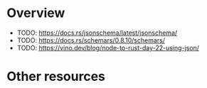 # Overview


- TODO: https://docs.rs/jsonschema/latest/jsonschema/
- TODO: https://docs.rs/schemars/0.8.10/schemars/
- TODO: https://vino.dev/blog/node-to-rust-day-22-using-json/


# Other resources

